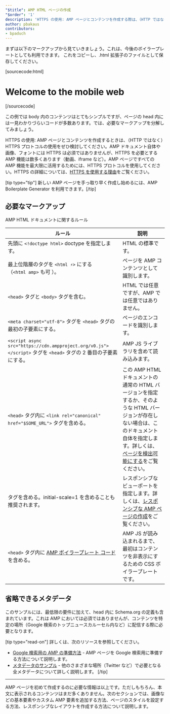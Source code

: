 ```yaml
---
"$title": AMP HTML ページの作成
"$order": '1'
description: 'HTTPS の使用: AMP ページとコンテンツを作成する際は、（HTTP ではなく）HTTPS プロトコルの使用をぜひ検討してください。AMP ドキュメント自体では HTTPS は必須ではありませんが ...'
author: pbakaus
contributors:
- bpaduch
---
```


まずは以下のマークアップから見ていきましょう。これは、今後のボイラープレートとしても利用できます。 これをコピーし、.html 拡張子のファイルとして保存してください。

[sourcecode:html]
<!doctype html>
<html amp lang="en">
  <head>
    <meta charset="utf-8">
    <script async src="https://cdn.ampproject.org/v0.js"></script>
    <title>Hello, AMPs</title>
    <link rel="canonical" href="{{doc.url}}">
    <meta name="viewport" content="width=device-width">
    <script type="application/ld+json">
      {
        "@context": "http://schema.org",
        "@type": "NewsArticle",
        "headline": "Open-source framework for publishing content",
        "datePublished": "2015-10-07T12:02:41Z",
        "image": [
          "logo.jpg"
        ]
      }
    </script>
    <style amp-boilerplate>body{-webkit-animation:-amp-start 8s steps(1,end) 0s 1 normal both;-moz-animation:-amp-start 8s steps(1,end) 0s 1 normal both;-ms-animation:-amp-start 8s steps(1,end) 0s 1 normal both;animation:-amp-start 8s steps(1,end) 0s 1 normal both}@-webkit-keyframes -amp-start{from{visibility:hidden}to{visibility:visible}}@-moz-keyframes -amp-start{from{visibility:hidden}to{visibility:visible}}@-ms-keyframes -amp-start{from{visibility:hidden}to{visibility:visible}}@-o-keyframes -amp-start{from{visibility:hidden}to{visibility:visible}}@keyframes -amp-start{from{visibility:hidden}to{visibility:visible}}</style><noscript><style amp-boilerplate>body{-webkit-animation:none;-moz-animation:none;-ms-animation:none;animation:none}</style></noscript>
  </head>
  <body>
    <h1>Welcome to the mobile web</h1>
  </body>
</html>
[/sourcecode]

この例では body 内のコンテンツはとてもシンプルですが、ページの head 内には一見わかりづらいコードが多数あります。では、必要なマークアップを分解してみましょう。

HTTPS の使用: AMP ページとコンテンツを作成するときは、（HTTP ではなく）HTTPS プロトコルの使用をぜひ検討してください。AMP ドキュメント自体や画像、フォントには HTTPS は必須ではありませんが、HTTPS を必要とする AMP 機能は数多くあります（動画、iframe など）。AMP ページですべての AMP 機能を最大限に活用するためには、HTTPS プロトコルを使用してください。HTTPS の詳細については、[HTTPS を使用する理由](https://developers.google.com/web/fundamentals/security/encrypt-in-transit/why-https)をご覧ください。

[tip type="tip"] 新しい AMP ページを手っ取り早く作成し始めるには、<a>AMP Boilerplate Generator</a> を利用できます。[/tip]

## 必要なマークアップ

AMP HTML ドキュメントに関するルール

ルール | 説明
--- | ---
先頭に `<!doctype html>` doctype を指定します。 | HTML の標準です。
最上位階層のタグを `<html ⚡>` にする<br>（`<html amp>` も可 ）。 | ページを AMP コンテンツとして識別します。
`<head>` タグと `<body>` タグを含む。 | HTML では任意ですが、AMP では任意ではありません。
`<meta charset="utf-8">` タグを `<head>` タグの最初の子要素にする。 | ページのエンコードを識別します。
`<script async src="https://cdn.ampproject.org/v0.js"></script>` タグを `<head>` タグの 2 番目の子要素にする。 | AMP JS ライブラリを含めて読み込みます。
`<head>` タグ内に `<link rel="canonical" href="$SOME_URL">` タグを含める。 | この AMP HTML ドキュメントの通常の HTML バージョンを指定するか、そのような HTML バージョンが存在しない場合は、このドキュメント自体を指定します。詳しくは、[ページを検出可能にする](../../../../documentation/guides-and-tutorials/optimize-measure/discovery.md)をご覧ください。
<code><meta name="viewport" content="width=device-width"></code> タグを含める。initial-scale=1 を含めることも推奨されます。 | レスポンシブなビューポートを指定します。詳しくは、[レスポンシブな AMP ページの作成](../../../../documentation/guides-and-tutorials/develop/style_and_layout/responsive_design.md)をご覧ください。
`<head>` タグ内に [AMP ボイラープレート コード](../../../../documentation/guides-and-tutorials/learn/spec/amp-boilerplate.md)を含める。 | AMP JS が読み込まれるまで、最初はコンテンツを非表示にするための CSS ボイラープレートです。

## 省略できるメタデータ

このサンプルには、最低限の要件に加えて、head 内に Schema.org の定義も含まれています。これは AMP においては必須ではありませんが、コンテンツを特定の場所（Google 検索のトップニュースカルーセル内など）に配信する際に必要となります。

[tip type="read-on"] 詳しくは、次のリソースを参照してください。

- [Google 検索用の AMP の準備方法](https://developers.google.com/amp/docs) - AMP ページを Google 検索用に準備する方法について説明します。
- [メタデータのサンプル](https://github.com/ampproject/amphtml/tree/master/examples/metadata-examples) - 他のさまざまな場所（Twitter など）で必要となる全メタデータについて詳しく説明します。 [/tip]

<hr>

AMP ページを初めて作成するのに必要な情報は以上です。ただしもちろん、本文に表示されるコンテンツはまだ多くありません。次のセクションでは、画像などの基本要素やカスタム AMP 要素を追加する方法、ページのスタイルを設定する方法、レスポンシブなレイアウトを作成する方法について説明します。
